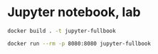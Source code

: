 Jupyter notebook, lab
=====================

```bash
docker build . -t jupyter-fullbook

docker run --rm -p 8080:8080 jupyter-fullbook
```
